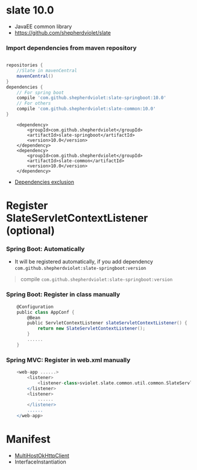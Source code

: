 # slate 10.0
* JavaEE common library
* https://github.com/shepherdviolet/slate

### Import dependencies from maven repository

```gradle

repositories {
    //Slate in mavenCentral
    mavenCentral()
}
dependencies {
    // For spring boot
    compile 'com.github.shepherdviolet:slate-springboot:10.0'
    // For others
    compile 'com.github.shepherdviolet:slate-common:10.0'
}

```

```maven
    <dependency>
        <groupId>com.github.shepherdviolet</groupId>
        <artifactId>slate-springboot</artifactId>
        <version>10.0</version>
    </dependency>
    <dependency>
        <groupId>com.github.shepherdviolet</groupId>
        <artifactId>slate-common</artifactId>
        <version>10.0</version>
    </dependency>
```

* [Dependencies exclusion](https://github.com/shepherdviolet/slate/blob/master/docs/dependencies-exclusion.md)

# Register SlateServletContextListener (optional)

### Spring Boot: Automatically

* It will be registered automatically, if you add dependency `com.github.shepherdviolet:slate-springboot:version`

> compile `com.github.shepherdviolet:slate-springboot:version`

### Spring Boot: Register in class manually

```gradle
    @Configuration
    public class AppConf {
        @Bean
        public ServletContextListener slateServletContextListener() {
            return new SlateServletContextListener();
        }
        ......
    }
```

### Spring MVC: Register in web.xml manually

```gradle
    <web-app ......>
        <listener>
            <listener-class>sviolet.slate.common.util.common.SlateServletContextListener</listener-class>
        </listener>
        <listener>
            ......
        </listener>
        ......
    </web-app>
```

# Manifest

* [MultiHostOkHttpClient](https://github.com/shepherdviolet/slate/blob/master/docs/loadbalance/guide.md)
* InterfaceInstantiation
